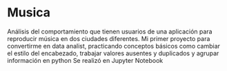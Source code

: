 # Musica
Análisis del comportamiento que tienen usuarios de una aplicación para reproducir música en dos ciudades diferentes. Mi primer proyecto para convertirme en data analist, practicando conceptos básicos como cambiar el estilo del encabezado, trabajar valores ausentes y duplicados y agrupar información en python Se realizó en Jupyter Notebook
